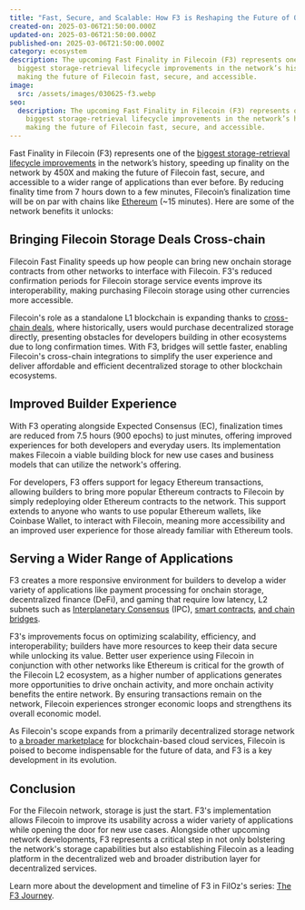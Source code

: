 ```yaml
---
title: "Fast, Secure, and Scalable: How F3 is Reshaping the Future of Onchain Storage"
created-on: 2025-03-06T21:50:00.000Z
updated-on: 2025-03-06T21:50:00.000Z
published-on: 2025-03-06T21:50:00.000Z
category: ecosystem
description: The upcoming Fast Finality in Filecoin (F3) represents one of the
  biggest storage-retrieval lifecycle improvements in the network’s history,
  making the future of Filecoin fast, secure, and accessible.
image:
  src: /assets/images/030625-f3.webp
seo:
  description: The upcoming Fast Finality in Filecoin (F3) represents one of the
    biggest storage-retrieval lifecycle improvements in the network’s history,
    making the future of Filecoin fast, secure, and accessible.
---
```


Fast Finality in Filecoin (F3) represents one of the [biggest storage-retrieval lifecycle improvements](https://x.com/FilFoundation/status/1816890979032727563) in the network’s history, speeding up finality on the network by 450X and making the future of Filecoin fast, secure, and accessible to a wider range of applications than ever before. By reducing finality time from 7 hours down to a few minutes, Filecoin’s finalization time will be on par with chains like [Ethereum](https://ethereum.org/en/roadmap/single-slot-finality/) (~15 minutes). Here are some of the network benefits it unlocks:  

## Bringing Filecoin Storage Deals Cross-chain 

Filecoin Fast Finality speeds up how people can bring new onchain storage contracts from other networks to interface with Filecoin. F3's reduced confirmation periods for Filecoin storage service events improve its interoperability, making purchasing Filecoin storage using other currencies more accessible. 

Filecoin's role as a standalone L1 blockchain is expanding thanks to [cross-chain deals](https://medium.com/@filoz/exporting-filecoins-value-to-multichain-part-i-a554ed4434a1), where historically, users would purchase decentralized storage directly, presenting obstacles for developers building in other ecosystems due to long confirmation times. With F3, bridges will settle faster, enabling Filecoin's cross-chain integrations to simplify the user experience and deliver affordable and efficient decentralized storage to other blockchain ecosystems. 

## Improved Builder Experience 

With F3 operating alongside Expected Consensus (EC), finalization times are reduced from 7.5 hours (900 epochs) to just minutes, offering improved experiences for both developers and everyday users. Its implementation makes Filecoin a viable building block for new use cases and business models that can utilize the network's offering. 

For developers, F3 offers support for legacy Ethereum transactions, allowing builders to bring more popular Ethereum contracts to Filecoin by simply redeploying older Ethereum contracts to the network. This support extends to anyone who wants to use popular Ethereum wallets, like Coinbase Wallet, to interact with Filecoin, meaning more accessibility and an improved user experience for those already familiar with Ethereum tools.

## Serving a Wider Range of Applications 

F3 creates a more responsive environment for builders to develop a wider variety of applications like payment processing for onchain storage, decentralized finance (DeFi), and gaming that require low latency, L2 subnets such as [Interplanetary Consensus](https://docs.filecoin.io/basics/interplanetary-consensus) (IPC), [smart contracts](https://docs.filecoin.io/smart-contracts/fundamentals), [and chain bridges](https://docs.filecoin.io/builder-cookbook/dapps/cross-chain-bridges). 

F3's improvements focus on optimizing scalability, efficiency, and interoperability; builders have more resources to keep their data secure while unlocking its value. Better user experience using Filecoin in conjunction with other networks like Ethereum is critical for the growth of the Filecoin L2 ecosystem, as a higher number of applications generates more opportunities to drive onchain activity, and more onchain activity benefits the entire network. By ensuring transactions remain on the network, Filecoin experiences stronger economic loops and strengthens its overall economic model. 

As Filecoin's scope expands from a primarily decentralized storage network to [a broader marketplace](/digest/storage-is-just-the-start-three-focus-areas-for-the-filecoin-network-in-2024) for blockchain-based cloud services, Filecoin is poised to become indispensable for the future of data, and F3 is a key development in its evolution. 

## Conclusion 

For the Filecoin network, storage is just the start. F3's implementation allows Filecoin to improve its usability across a wider variety of applications while opening the door for new use cases. Alongside other upcoming network developments, F3 represents a critical step in not only bolstering the network's storage capabilities but also establishing Filecoin as a leading platform in the decentralized web and broader distribution layer for decentralized services.

Learn more about the development and timeline of F3 in FilOz's series: [The F3 Journey](https://medium.com/@filoz).
